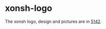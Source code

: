 # xonsh-logo

The xonsh logo, design and pictures are in [5142](https://github.com/xonsh/xonsh/issues/5142).
